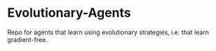# Evolutionary-Agents
Repo for agents that learn using evolutionary strategies, i.e. that learn gradient-free.
